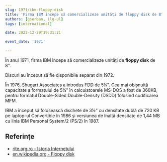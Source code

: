 ```yaml
---
slug: 1971/ibm-floppy-disk
title: 'Firma IBM începe să comercializeze unități de floppy disk de 8"'
authors: [gserban, ilg-ul]
tags: [international]

date: 2023-12-29T19:31:21

event_date: '1971'

---
```


În anul 1971, firma IBM începe să comercializeze unități de **floppy disk** de 8".

<!-- truncate -->

Discuri au început să fie disponibile separat din 1972.

În 1976, Shugart Associates a introdus FDD de 5¼". Cea mai obișnuită
capacitate a formatului de 5¼" în calculatoarele MS-DOS a fost
de 360 ​​KB, pentru formatul Double-Sided Double-Density (DSDD)
folosind codificarea MFM.

IBM a început să folosească dischete de 3½" cu densitate dublă
de 720 KB pe laptop-ul Convertible în 1986 și versiunea de înaltă
densitate de 1,44 MB cu linia IBM Personal System/2 (PS/2) în 1987.

## Referințe

- [rite.org.ro - Istoria Internetului](https://rite.org.ro/istoria-internetului/)
- [en.wikipedia.org - Floppy disk](https://en.wikipedia.org/wiki/Floppy_disk)
